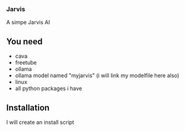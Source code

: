 ### Jarvis
A simpe Jarvis AI
## You need
- cava
- freetube
- ollama
- ollama model named "myjarvis" (i will link my modelfile here also)
- linux
- all python packages i have
## Installation
I will create an install script

